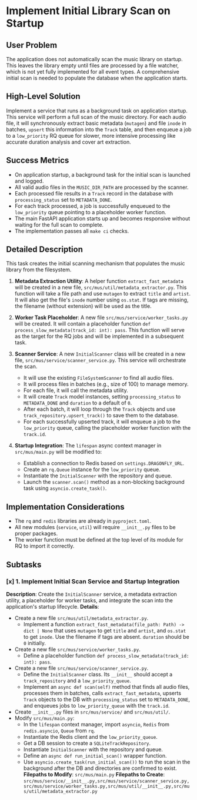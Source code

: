 # Implement Initial Library Scan on Startup

## User Problem
The application does not automatically scan the music library on startup. This leaves the library empty until files are processed by a file watcher, which is not yet fully implemented for all event types. A comprehensive initial scan is needed to populate the database when the application starts.

## High-Level Solution
Implement a service that runs as a background task on application startup. This service will perform a full scan of the music directory. For each audio file, it will synchronously extract basic metadata (`mutagen`) and file `inode` in batches, `upsert` this information into the `Track` table, and then enqueue a job to a `low_priority` RQ queue for slower, more intensive processing like accurate duration analysis and cover art extraction.

## Success Metrics
- On application startup, a background task for the initial scan is launched and logged.
- All valid audio files in the `MUSIC_DIR_PATH` are processed by the scanner.
- Each processed file results in a `Track` record in the database with `processing_status` set to `METADATA_DONE`.
- For each track processed, a job is successfully enqueued to the `low_priority` queue pointing to a placeholder worker function.
- The main FastAPI application starts up and becomes responsive without waiting for the full scan to complete.
- The implementation passes all `make ci` checks.

## Detailed Description
This task creates the initial scanning mechanism that populates the music library from the filesystem.

1.  **Metadata Extraction Utility**: A helper function `extract_fast_metadata` will be created in a new file, `src/mus/util/metadata_extractor.py`. This function will take a file path and use `mutagen` to extract `title` and `artist`. It will also get the file's `inode` number using `os.stat`. If tags are missing, the filename (without extension) will be used as the title.

2.  **Worker Task Placeholder**: A new file `src/mus/service/worker_tasks.py` will be created. It will contain a placeholder function `def process_slow_metadata(track_id: int): pass`. This function will serve as the target for the RQ jobs and will be implemented in a subsequent task.

3.  **Scanner Service**: A new `InitialScanner` class will be created in a new file, `src/mus/service/scanner_service.py`. This service will orchestrate the scan.
    -   It will use the existing `FileSystemScanner` to find all audio files.
    -   It will process files in batches (e.g., size of 100) to manage memory.
    -   For each file, it will call the metadata utility.
    -   It will create `Track` model instances, setting `processing_status` to `METADATA_DONE` and `duration` to a default of `0`.
    -   After each batch, it will loop through the `Track` objects and use `track_repository.upsert_track()` to save them to the database.
    -   For each successfully upserted track, it will enqueue a job to the `low_priority` queue, calling the placeholder worker function with the `track.id`.

4.  **Startup Integration**: The `lifespan` async context manager in `src/mus/main.py` will be modified to:
    -   Establish a connection to Redis based on `settings.DRAGONFLY_URL`.
    -   Create an `rq.Queue` instance for the `low_priority` queue.
    -   Instantiate the `InitialScanner` with the repository and queue.
    -   Launch the `scanner.scan()` method as a non-blocking background task using `asyncio.create_task()`.

## Implementation Considerations
- The `rq` and `redis` libraries are already in `pyproject.toml`.
- All new modules (`service`, `util`) will require `__init__.py` files to be proper packages.
- The worker function must be defined at the top level of its module for RQ to import it correctly.

## Subtasks

### [x] 1. Implement Initial Scan Service and Startup Integration
**Description**: Create the `InitialScanner` service, a metadata extraction utility, a placeholder for worker tasks, and integrate the scan into the application's startup lifecycle.
**Details**:
-   Create a new file `src/mus/util/metadata_extractor.py`.
    -   Implement a function `extract_fast_metadata(file_path: Path) -> dict | None` that uses `mutagen` to get `title` and `artist`, and `os.stat` to get `inode`. Use the filename if tags are absent. `duration` should be `0` initially.
-   Create a new file `src/mus/service/worker_tasks.py`.
    -   Define a placeholder function `def process_slow_metadata(track_id: int): pass`.
-   Create a new file `src/mus/service/scanner_service.py`.
    -   Define the `InitialScanner` class. Its `__init__` should accept a `track_repository` and a `low_priority_queue`.
    -   Implement an `async def scan(self)` method that finds all audio files, processes them in batches, calls `extract_fast_metadata`, upserts `Track` objects to the DB with `processing_status` set to `METADATA_DONE`, and enqueues jobs to `low_priority_queue` with the `track.id`.
-   Create `__init__.py` files in `src/mus/service/` and `src/mus/util/`.
-   Modify `src/mus/main.py`:
    -   In the `lifespan` context manager, import `asyncio`, `Redis` from `redis.asyncio`, `Queue` from `rq`.
    -   Instantiate the Redis client and the `low_priority_queue`.
    -   Get a DB session to create a `SQLiteTrackRepository`.
    -   Instantiate `InitialScanner` with the repository and queue.
    -   Define an `async def run_initial_scan()` wrapper function.
    -   Use `asyncio.create_task(run_initial_scan())` to run the scan in the background after the DB and directories are confirmed to exist.
**Filepaths to Modify**: `src/mus/main.py`
**Filepaths to Create**: `src/mus/service/__init__.py,src/mus/service/scanner_service.py,src/mus/service/worker_tasks.py,src/mus/util/__init__.py,src/mus/util/metadata_extractor.py`
